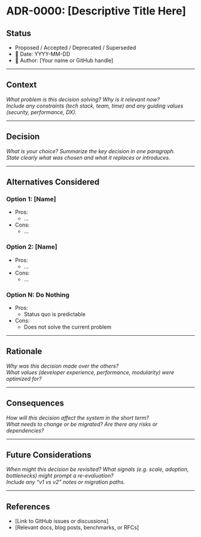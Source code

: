 # ADR-0000: [Descriptive Title Here]

## Status

- Proposed / Accepted / Deprecated / Superseded
- 📅 Date: YYYY-MM-DD
- 🧠 Author: [Your name or GitHub handle]

---

## Context

_What problem is this decision solving? Why is it relevant now?  
Include any constraints (tech stack, team, time) and any guiding values (security, performance, DX)._

---

## Decision

_What is your choice? Summarize the key decision in one paragraph.  
State clearly what was chosen and what it replaces or introduces._

---

## Alternatives Considered

### Option 1: [Name]

- Pros:
  - ...
- Cons:
  - ...

### Option 2: [Name]

- Pros:
  - ...
- Cons:
  - ...

### Option N: Do Nothing

- Pros:
  - Status quo is predictable
- Cons:
  - Does not solve the current problem

---

## Rationale

_Why was this decision made over the others?  
What values (developer experience, performance, modularity) were optimized for?_

---

## Consequences

_How will this decision affect the system in the short term?  
What needs to change or be migrated? Are there any risks or dependencies?_

---

## Future Considerations

_When might this decision be revisited? What signals (e.g. scale, adoption, bottlenecks) might prompt a re-evaluation?  
Include any “v1 vs v2” notes or migration paths._

---

## References

- [Link to GitHub issues or discussions]
- [Relevant docs, blog posts, benchmarks, or RFCs]
